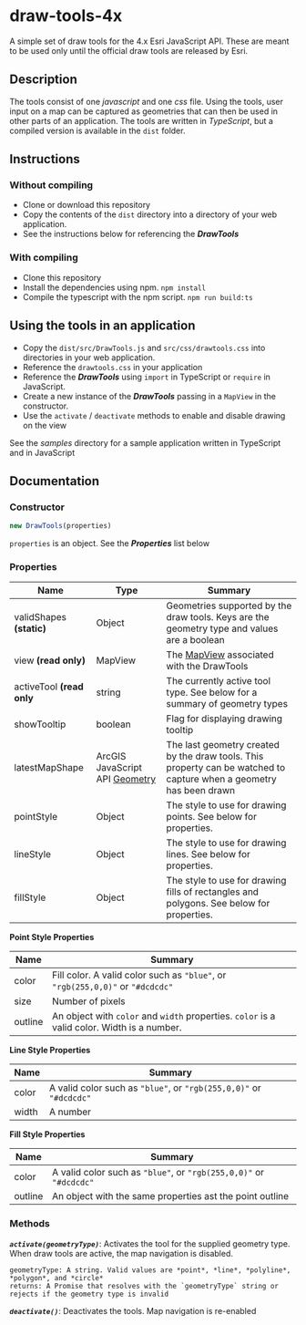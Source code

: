 # draw-tools-4x
A simple set of draw tools for the 4.x Esri JavaScript API. These are meant to be used only until the official draw tools are released by Esri.

## Description

The tools consist of one *javascript* and one *css* file. Using the tools, user input on a map can be captured as geometries that can then be used in other parts of an application. The tools are written in *TypeScript*, but a compiled version is available in the `dist` folder.

## Instructions

### Without compiling

* Clone or download this repository
* Copy the contents of the `dist` directory into a directory of your web application.
* See the instructions below for referencing the ***DrawTools***

### With compiling

* Clone this repository
* Install the dependencies using npm. `npm install`
* Compile the typescript with the npm script.  `npm run build:ts`

## Using the tools in an application

* Copy the `dist/src/DrawTools.js` and `src/css/drawtools.css` into directories in your web application.
* Reference the `drawtools.css` in your application
* Reference the ***DrawTools*** using `import` in TypeScript or `require` in JavaScript.
* Create a new instance of the ***DrawTools*** passing in a `MapView` in the constructor.
* Use the `activate` / `deactivate` methods to enable and disable drawing on the view

See the *samples* directory for a sample application written in TypeScript and in JavaScript

## Documentation

### Constructor
```js
new DrawTools(properties)
```
  `properties` is an object. See the ***Properties*** list below
  
### Properties

| Name      | Type      | Summary                     |
| ----      | ------    | -------                     |
| validShapes  **(static)** | Object | Geometries supported by the draw tools. Keys are the geometry type and values are a boolean |
| view  **(read only)** | MapView | The [MapView](https://developers.arcgis.com/javascript/latest/api-reference/esri-views-MapView.html) associated with the DrawTools |
| activeTool   **(read only** | string |  The currently active tool type. See below for a summary of geometry types |
| showTooltip | boolean | Flag for displaying drawing tooltip |
| latestMapShape | ArcGIS JavaScript API [Geometry](https://developers.arcgis.com/javascript/latest/api-reference/esri-geometry-Geometry.html) | The last geometry created by the draw tools. This property can be watched to capture when a geometry has been drawn | 
| pointStyle | Object | The style to use for drawing points. See below for properties. |
| lineStyle | Object | The style to use for drawing lines. See below for properties. |
| fillStyle | Object | The style to use for drawing fills of rectangles and polygons. See below for properties. |


**Point Style Properties**
  
| Name | Summary |
| --- | --- |
| color | Fill color. A valid color such as `"blue"`, or `"rgb(255,0,0)"` or `"#dcdcdc"` |
| size | Number of pixels |
| outline | An object with `color` and `width` properties. `color` is a valid color. Width is a number.

**Line Style Properties**
  
| Name | Summary |
| --- | --- |
| color | A valid color such as `"blue"`, or `"rgb(255,0,0)"` or `"#dcdcdc"` |
| width | A number |

**Fill Style Properties**
  
| Name | Summary |
| --- | --- |
| color | A valid color such as `"blue"`, or `"rgb(255,0,0)"` or `"#dcdcdc"` |
| outline | An object with the same properties ast the point outline |


### Methods

***`activate(geometryType)`***: Activates the tool for the supplied geometry type. When draw tools are active, the map navigation is disabled.

    geometryType: A string. Valid values are *point*, *line*, *polyline*, *polygon*, and *circle*
    returns: A Promise that resolves with the `geometryType` string or rejects if the geometry type is invalid
    
***`deactivate()`***: Deactivates the tools. Map navigation is re-enabled

    